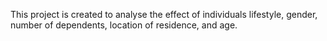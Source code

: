 This project is created to analyse the effect of individuals lifestyle, gender, number of dependents, location of residence, and age.
